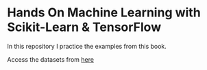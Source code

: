 # Hands On Machine Learning with Scikit-Learn & TensorFlow

In this repository I practice  the examples from this book. 

Access the datasets from [here]([https://link-url-here.org](https://github.com/ageron/handson-ml/tree/master/datasets))
